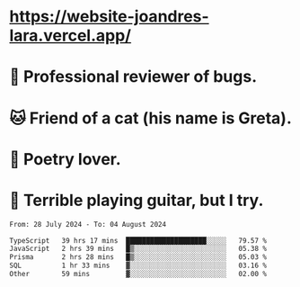 # https://website-joandres-lara.vercel.app/
# 🐛 Professional reviewer of bugs.
# 🐱 Friend of a cat (his name is Greta).
# 📜 Poetry lover.
# 🎸 Terrible playing guitar, but I try.

<!--START_SECTION:waka-->

```txt
From: 28 July 2024 - To: 04 August 2024

TypeScript   39 hrs 17 mins  ████████████████████░░░░░   79.57 %
JavaScript   2 hrs 39 mins   █▒░░░░░░░░░░░░░░░░░░░░░░░   05.38 %
Prisma       2 hrs 28 mins   █▒░░░░░░░░░░░░░░░░░░░░░░░   05.03 %
SQL          1 hr 33 mins    ▓░░░░░░░░░░░░░░░░░░░░░░░░   03.16 %
Other        59 mins         ▓░░░░░░░░░░░░░░░░░░░░░░░░   02.00 %
```

<!--END_SECTION:waka-->
